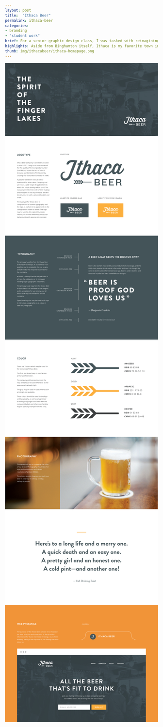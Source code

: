 ```yaml
---
layout: post
title:  "Ithaca Beer"
permalink: ithaca-beer
categories:
- branding
- "student work"
brief: For a senior graphic design class, I was tasked with reimagining the identity of a local business. I chose to work on Ithaca Beer, a brewery an hour west of Binghamton. Over the course of the semester, I created a visual identity for the company and applied it across various touchpoints and mediums.
highlights: Aside from Binghamton itself, Ithaca is my favorite town in Central New York (it's gorges, as they say) and working on a brewery brand gave me tons of stuff to play with. Plus, the beer they make is actually really good, so taking a field trip there for &#8220;research purposes&#8221; was a no brainer.
thumb: img/ithacabeer/ithaca-homepage.png
---
```


<div class="flush--bottom">
  <div class="border margin-image"><img src="/img/ithacabeer/ithaca1.png"></div>
  <div class="border margin-image"><img src="/img/ithacabeer/ithaca2.png"></div>
  <div class="border margin-image"><img src="/img/ithacabeer/ithaca3.png"></div>
  <div class="border margin-image"><img src="/img/ithacabeer/ithaca4.png"></div>
  <div class="border margin-image"><img src="/img/ithacabeer/ithaca5.png"></div>
  <div class="border margin-image"><img src="/img/ithacabeer/ithaca6.png"></div>
  <div class="border"><img src="/img/ithacabeer/ithaca7.png"></div>
</div>
